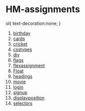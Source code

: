 # HM-assignments
<styles>
  ol{ 
  text-decoration:none;
  }
</styles>
<ol>
  <li><a href="https://luckysolanki22.github.io/HM-Assignments/birthday">birthday</a></li>
  <li><a href="https://luckysolanki22.github.io/HM-Assignments/cards">cards</a></li>
  <li><a href="https://luckysolanki22.github.io/HM-Assignments/cricket">cricket</a></li>
  <li><a href="https://luckysolanki22.github.io/HM-Assignments/csstypes">csstypes</a></li>
  <li><a href="https://luckysolanki22.github.io/HM-Assignments/div">div</a></li>
  <li><a href="https://luckysolanki22.github.io/HM-Assignments/flags">flags </a></li>
  <li><a href="https://luckysolanki22.github.io/HM-Assignments/flexassignment">flexassignment</a></li>
  <li><a href="https://luckysolanki22.github.io/HM-Assignments/float2">Float</a></li>
  <li><a href="https://luckysolanki22.github.io/HM-Assignments/headings">headings</a></li>
  <li><a href="https://luckysolanki22.github.io/HM-Assignments/movie">movie</a></li>
  <li><a href="https://luckysolanki22.github.io/HM-Assignments/newlogin">login</a></li>
  <li><a href="https://luckysolanki22.github.io/HM-Assignments/newsignup2">signup</a></li>
  <li><a href="https://luckysolanki22.github.io/HM-Assignments/position">displayposition</a></li>
  <li><a href="https://luckysolanki22.github.io/HM-Assignments/selector">selectors</a></li>
</ol>
